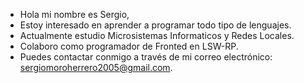 -  Hola mi nombre es Sergio,
-  Estoy interesado en aprender a programar todo tipo de lenguajes.
-  Actualmente estudio Microsistemas Informaticos y Redes Locales.
-  Colaboro como programador de Fronted en LSW-RP.
-  Puedes contactar conmigo a través de mi correo electrónico: sergiomoroherrero2005@gmail.com.

